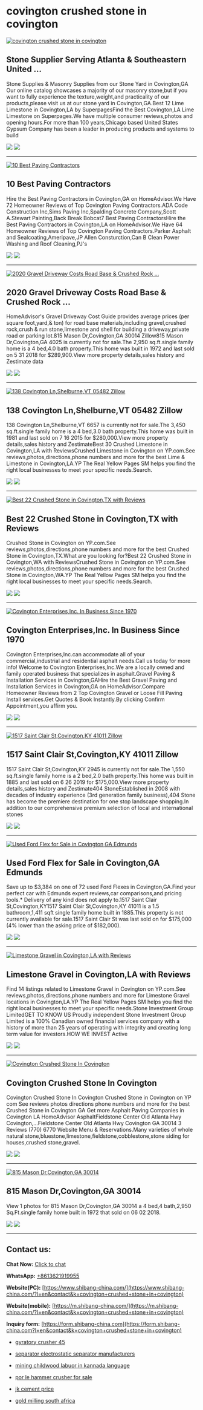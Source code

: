 # covington crushed stone in covington

<a href="https://swt.shibang-china.com/?l=en&img&k=covington+crushed+stone+in+covington" target="_blank">![covington crushed stone in covington](http://static.shibang-china.com/all-800x300/1494.jpg)</a>

## Stone Supplier Serving Atlanta &amp; Southeastern United …
Stone Supplies &amp; Masonry Supplies from our Stone Yard in Covington,GA Our online catalog showcases a majority of our masonry stone,but if you want to fully experience the texture,weight,and practicality of our products,please visit us at our stone yard in Covington,GA.Best 12 Lime Limestone in Covington,LA by SuperpagesFind the Best Covington,LA Lime Limestone on Superpages.We have multiple consumer reviews,photos and opening hours.For more than 100 years,Chicago based United States Gypsum Company has been a leader in producing products and systems to build


<a href="https://whatsapp.shibangsoft.com/WhatsApp.php" target="_blank" title="WhatsApp">![](http://static.shibang-china.com/icon/whatsapp.png)</a> <a href="https://swt.shibang-china.com/?l=en&icon&k=covington+crushed+stone+in+covington" target="_blank">![](http://static.shibang-china.com/icon/chat-en.png)</a>

---

<a href="https://swt.shibang-china.com/?l=en&img&k=covington+crushed+stone+in+covington" target="_blank">![10 Best Paving Contractors](http://static.shibang-china.com/all-800x300/1035.jpg)</a>

## 10 Best Paving Contractors
Hire the Best Paving Contractors in Covington,GA on HomeAdvisor.We Have 72 Homeowner Reviews of Top Covington Paving Contractors.ADA Code Construction Inc,Sims Paving Inc,Spalding Concrete Company,Scott A.Stewart Painting,Back Break Bobcat7 Best Paving ContractorsHire the Best Paving Contractors in Covington,LA on HomeAdvisor.We Have 64 Homeowner Reviews of Top Covington Paving Contractors.Parker Asphalt and Sealcoating,Ameripave,JP Allen Consturction,Can B Clean Power Washing and Roof Cleaning,PJ's


<a href="https://whatsapp.shibangsoft.com/WhatsApp.php" target="_blank" title="WhatsApp">![](http://static.shibang-china.com/icon/whatsapp.png)</a> <a href="https://swt.shibang-china.com/?l=en&icon&k=covington+crushed+stone+in+covington" target="_blank">![](http://static.shibang-china.com/icon/chat-en.png)</a>

---

<a href="https://swt.shibang-china.com/?l=en&img&k=covington+crushed+stone+in+covington" target="_blank">![2020 Gravel Driveway Costs Road Base &amp; Crushed Rock …](http://static.shibang-china.com/all-800x300/1488.jpg)</a>

## 2020 Gravel Driveway Costs Road Base &amp; Crushed Rock …
HomeAdvisor's Gravel Driveway Cost Guide provides average prices (per square foot,yard,&amp; ton) for road base materials,including gravel,crushed rock,crush &amp; run stone,limestone and shell for building a driveway,private road or parking lot.815 Mason Dr,Covington,GA 30014 Zillow815 Mason Dr,Covington,GA 4025 is currently not for sale.The 2,950 sq.ft.single family home is a 4 bed,4.0 bath property.This home was built in 1972 and last sold on 5 31 2018 for $289,900.View more property details,sales history and Zestimate data


<a href="https://whatsapp.shibangsoft.com/WhatsApp.php" target="_blank" title="WhatsApp">![](http://static.shibang-china.com/icon/whatsapp.png)</a> <a href="https://swt.shibang-china.com/?l=en&icon&k=covington+crushed+stone+in+covington" target="_blank">![](http://static.shibang-china.com/icon/chat-en.png)</a>

---

<a href="https://swt.shibang-china.com/?l=en&img&k=covington+crushed+stone+in+covington" target="_blank">![138 Covington Ln,Shelburne,VT 05482 Zillow](http://static.shibang-china.com/all-800x300/956.jpg)</a>

## 138 Covington Ln,Shelburne,VT 05482 Zillow
138 Covington Ln,Shelburne,VT 6657 is currently not for sale.The 3,450 sq.ft.single family home is a 4 bed,3.0 bath property.This home was built in 1981 and last sold on 7 16 2015 for $280,000.View more property details,sales history and ZestimateBest 30 Crushed Limestone in Covington,LA with ReviewsCrushed Limestone in Covington on YP.com.See reviews,photos,directions,phone numbers and more for the best Lime &amp; Limestone in Covington,LA.YP The Real Yellow Pages SM helps you find the right local businesses to meet your specific needs.Search.


<a href="https://whatsapp.shibangsoft.com/WhatsApp.php" target="_blank" title="WhatsApp">![](http://static.shibang-china.com/icon/whatsapp.png)</a> <a href="https://swt.shibang-china.com/?l=en&icon&k=covington+crushed+stone+in+covington" target="_blank">![](http://static.shibang-china.com/icon/chat-en.png)</a>

---

<a href="https://swt.shibang-china.com/?l=en&img&k=covington+crushed+stone+in+covington" target="_blank">![Best 22 Crushed Stone in Covington,TX with Reviews](http://static.shibang-china.com/all-800x300/1495.jpg)</a>

## Best 22 Crushed Stone in Covington,TX with Reviews
Crushed Stone in Covington on YP.com.See reviews,photos,directions,phone numbers and more for the best Crushed Stone in Covington,TX.What are you looking for?Best 22 Crushed Stone in Covington,WA with ReviewsCrushed Stone in Covington on YP.com.See reviews,photos,directions,phone numbers and more for the best Crushed Stone in Covington,WA.YP The Real Yellow Pages SM helps you find the right local businesses to meet your specific needs.Search.


<a href="https://whatsapp.shibangsoft.com/WhatsApp.php" target="_blank" title="WhatsApp">![](http://static.shibang-china.com/icon/whatsapp.png)</a> <a href="https://swt.shibang-china.com/?l=en&icon&k=covington+crushed+stone+in+covington" target="_blank">![](http://static.shibang-china.com/icon/chat-en.png)</a>

---

<a href="https://swt.shibang-china.com/?l=en&img&k=covington+crushed+stone+in+covington" target="_blank">![Covington Enterprises,Inc. In Business Since 1970](http://static.shibang-china.com/all-800x300/1203.jpg)</a>

## Covington Enterprises,Inc. In Business Since 1970
Covington Enterprises,Inc.can accommodate all of your commercial,industrial and residential asphalt needs.Call us today for more info! Welcome to Covington Enterprises,Inc.We are a locally owned and family operated business that specializes in asphalt.Gravel Paving &amp; Installation Services in Covington,GAHire the Best Gravel Paving and Installation Services in Covington,GA on HomeAdvisor.Compare Homeowner Reviews from 2 Top Covington Gravel or Loose Fill Paving Install services.Get Quotes &amp; Book Instantly.By clicking Confirm Appointment,you affirm you.


<a href="https://whatsapp.shibangsoft.com/WhatsApp.php" target="_blank" title="WhatsApp">![](http://static.shibang-china.com/icon/whatsapp.png)</a> <a href="https://swt.shibang-china.com/?l=en&icon&k=covington+crushed+stone+in+covington" target="_blank">![](http://static.shibang-china.com/icon/chat-en.png)</a>

---

<a href="https://swt.shibang-china.com/?l=en&img&k=covington+crushed+stone+in+covington" target="_blank">![1517 Saint Clair St,Covington,KY 41011 Zillow](http://static.shibang-china.com/all-800x300/904.jpg)</a>

## 1517 Saint Clair St,Covington,KY 41011 Zillow
1517 Saint Clair St,Covington,KY 2945 is currently not for sale.The 1,550 sq.ft.single family home is a 2 bed,2.0 bath property.This home was built in 1885 and last sold on 6 26 2019 for $175,000.View more property details,sales history and Zestimate404 StoneEstablished in 2008 with decades of industry experience (3rd generation family business),404 Stone has become the premiere destination for one stop landscape shopping.In addition to our comprehensive premium selection of local and international stones


<a href="https://whatsapp.shibangsoft.com/WhatsApp.php" target="_blank" title="WhatsApp">![](http://static.shibang-china.com/icon/whatsapp.png)</a> <a href="https://swt.shibang-china.com/?l=en&icon&k=covington+crushed+stone+in+covington" target="_blank">![](http://static.shibang-china.com/icon/chat-en.png)</a>

---

<a href="https://swt.shibang-china.com/?l=en&img&k=covington+crushed+stone+in+covington" target="_blank">![Used Ford Flex for Sale in Covington,GA Edmunds](http://static.shibang-china.com/all-800x300/524.jpg)</a>

## Used Ford Flex for Sale in Covington,GA Edmunds
Save up to $3,384 on one of 72 used Ford Flexes in Covington,GA.Find your perfect car with Edmunds expert reviews,car comparisons,and pricing tools.* Delivery of any kind does not apply to.1517 Saint Clair St,Covington,KY1517 Saint Clair St,Covington,KY 41011 is a 1.5 bathroom,1,411 sqft single family home built in 1885.This property is not currently available for sale.1517 Saint Clair St was last sold on for $175,000 (4% lower than the asking price of $182,000).


<a href="https://whatsapp.shibangsoft.com/WhatsApp.php" target="_blank" title="WhatsApp">![](http://static.shibang-china.com/icon/whatsapp.png)</a> <a href="https://swt.shibang-china.com/?l=en&icon&k=covington+crushed+stone+in+covington" target="_blank">![](http://static.shibang-china.com/icon/chat-en.png)</a>

---

<a href="https://swt.shibang-china.com/?l=en&img&k=covington+crushed+stone+in+covington" target="_blank">![Limestone Gravel in Covington,LA with Reviews](http://static.shibang-china.com/all-800x300/546.jpg)</a>

## Limestone Gravel in Covington,LA with Reviews
Find 14 listings related to Limestone Gravel in Covington on YP.com.See reviews,photos,directions,phone numbers and more for Limestone Gravel locations in Covington,LA.YP The Real Yellow Pages SM helps you find the right local businesses to meet your specific needs.Stone Investment Group LimitedGET TO KNOW US Proudly independent Stone Investment Group Limited is a 100% Canadian owned financial services company with a history of more than 25 years of operating with integrity and creating long term value for investors.HOW WE INVEST Active


<a href="https://whatsapp.shibangsoft.com/WhatsApp.php" target="_blank" title="WhatsApp">![](http://static.shibang-china.com/icon/whatsapp.png)</a> <a href="https://swt.shibang-china.com/?l=en&icon&k=covington+crushed+stone+in+covington" target="_blank">![](http://static.shibang-china.com/icon/chat-en.png)</a>

---

<a href="https://swt.shibang-china.com/?l=en&img&k=covington+crushed+stone+in+covington" target="_blank">![Covington Crushed Stone In Covington](http://static.shibang-china.com/all-800x300/94.jpg)</a>

## Covington Crushed Stone In Covington
Covington Crushed Stone In Covington Crushed Stone in Covington on YP com See reviews photos directions phone numbers and more for the best Crushed Stone in Covington GA Get more Asphalt Paving Companies in Covington LA HomeAdvisor AsphaltFieldstone Center Old Atlanta Hwy Covington,…Fieldstone Center Old Atlanta Hwy Covington GA 30014 3 Reviews (770) 6770 Website Menu &amp; Reservations.Many varieties of whole natural stone,bluestone,limestone,fieldstone,cobblestone,stone siding for houses,crushed stone,gravel.


<a href="https://whatsapp.shibangsoft.com/WhatsApp.php" target="_blank" title="WhatsApp">![](http://static.shibang-china.com/icon/whatsapp.png)</a> <a href="https://swt.shibang-china.com/?l=en&icon&k=covington+crushed+stone+in+covington" target="_blank">![](http://static.shibang-china.com/icon/chat-en.png)</a>

---

<a href="https://swt.shibang-china.com/?l=en&img&k=covington+crushed+stone+in+covington" target="_blank">![815 Mason Dr,Covington,GA 30014](http://static.shibang-china.com/all-800x300/1016.jpg)</a>

## 815 Mason Dr,Covington,GA 30014
View 1 photos for 815 Mason Dr,Covington,GA 30014 a 4 bed,4 bath,2,950 Sq.Ft.single family home built in 1972 that sold on 06 02 2018.

<a href="https://whatsapp.shibangsoft.com/WhatsApp.php" target="_blank" title="WhatsApp">![](http://static.shibang-china.com/icon/whatsapp.png)</a> <a href="https://swt.shibang-china.com/?l=en&icon&k=covington+crushed+stone+in+covington" target="_blank">![](http://static.shibang-china.com/icon/chat-en.png)</a>

---
## Contact us:

**Chat Now:** [Click to chat](https://swt.shibang-china.com?l=en&contact&k=covington+crushed+stone+in+covington)

**WhatsApp:**  [+8613621919955](https://whatsapp.shibangsoft.com/WhatsApp.php)

**Website(PC):** [https://www.shibang-china.com/](https://www.shibang-china.com/?l=en&contact&k=covington+crushed+stone+in+covington)

**Website(mobile):** [https://m.shibang-china.com/](https://m.shibang-china.com/?l=en&contact&k=covington+crushed+stone+in+covington)

**Inquiry form:** [https://form.shibang-china.com](https://form.shibang-china.com?l=en&contact&k=covington+crushed+stone+in+covington)

* [gyratory crusher 45](../139/gyratory%20crusher%2045.md)

* [separator electrostatic separator manufacturers](../133/separator%20electrostatic%20separator%20manufacturers.md)

* [mining childwood labuor in kannada language](../127/mining%20childwood%20labuor%20in%20kannada%20language.md)

* [por le hammer crusher for sale](../140/por%20le%20hammer%20crusher%20for%20sale.md)

* [jk cement price](../127/jk%20cement%20price.md)

* [gold milling south africa](../130/gold%20milling%20south%20africa.md)
